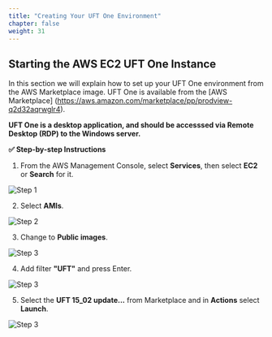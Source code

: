 ```yaml
---
title: "Creating Your UFT One Environment"
chapter: false
weight: 31
---
```


## Starting the AWS EC2 UFT One Instance

In this section we will explain how to set up your UFT One environment from the AWS Marketplace image. UFT One is available from the [AWS Marketplace] (https://aws.amazon.com/marketplace/pp/prodview-q2d32aqrwglr4).


**UFT One is a desktop application, and should be accesssed via Remote Desktop (RDP) to the Windows server.**

**:white_check_mark: Step-by-step Instructions**

1. From the AWS Management Console, select **Services**, then select **EC2** or **Search** for it.

![Step 1](/images/030_initiate_uftone_instance/search-ec2.png)

2. Select **AMIs**.

![Step 2](/images/030_initiate_uftone_instance/Ec2_AMI.png)

3. Change to **Public images**.

![Step 3](/images/030_initiate_uftone_instance/ami_public.png)

4. Add filter **"UFT"** and press Enter.

![Step 3](/images/030_initiate_uftone_instance/uft_ami_details.png)

5. Select the **UFT 15_02 update...** from Marketplace and in **Actions** select **Launch**.

![Step 3](/images/030_initiate_uftone_instance/ami_launch.png)